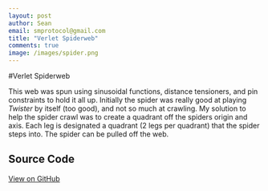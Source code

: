 ```yaml
---
layout: post
author: Sean
email: smprotocol@gmail.com
title: "Verlet Spiderweb"
comments: true
image: /images/spider.png
---
```


<script type="text/javascript" src="/js/verlet-1.0.0.min.js"></script>

#Verlet Spiderweb

This web was spun using sinusoidal functions, distance tensioners, and pin constraints to hold it all up. Initially the spider was really good at playing <i>Twister</i> by itself (too good), and not so much at crawling. My solution to help the spider crawl was to create a quadrant off the spiders origin and axis.  Each leg is designated a quadrant (2 legs per quadrant) that the spider steps into. The spider can be pulled off the web.

<canvas id="scratch" style="width: 800px; height: 500px;"></canvas>
<script type="text/javascript">

VerletJS.prototype.spider = function(origin) {
	var i;
	var legSeg1Stiffness = 0.99;
	var legSeg2Stiffness = 0.99;
	var legSeg3Stiffness = 0.99;
	var legSeg4Stiffness = 0.99;
	
	var joint1Stiffness = 1;
	var joint2Stiffness = 0.4;
	var joint3Stiffness = 0.9;
	
	var bodyStiffness = 1;
	var bodyJointStiffness = 1;
	
	var composite = new this.Composite();
	composite.legs = [];
	
	
	composite.thorax = new Particle(origin);
	composite.head = new Particle(origin.add(new Vec2(0,-5)));
	composite.abdomen = new Particle(origin.add(new Vec2(0,10)));
	
	composite.particles.push(composite.thorax);
	composite.particles.push(composite.head);
	composite.particles.push(composite.abdomen);
	
	composite.constraints.push(new DistanceConstraint(composite.head, composite.thorax, bodyStiffness));
	
	
	composite.constraints.push(new DistanceConstraint(composite.abdomen, composite.thorax, bodyStiffness));
	composite.constraints.push(new AngleConstraint(composite.abdomen, composite.thorax, composite.head, 0.4));
	
	
	// legs
	for (i=0;i<4;++i) {
		composite.particles.push(new Particle(composite.particles[0].pos.add(new Vec2(3,(i-1.5)*3))));
		composite.particles.push(new Particle(composite.particles[0].pos.add(new Vec2(-3,(i-1.5)*3))));
		
		var len = composite.particles.length;
		
		composite.constraints.push(new DistanceConstraint(composite.particles[len-2], composite.thorax, legSeg1Stiffness));
		composite.constraints.push(new DistanceConstraint(composite.particles[len-1], composite.thorax, legSeg1Stiffness));
		
		
		var lenCoef = 1;
		if (i == 1 || i == 2)
			lenCoef = 0.7;
		else if (i == 3)
			lenCoef = 0.9;
		
		composite.particles.push(new Particle(composite.particles[len-2].pos.add((new Vec2(20,(i-1.5)*30)).normal().mutableScale(20*lenCoef))));
		composite.particles.push(new Particle(composite.particles[len-1].pos.add((new Vec2(-20,(i-1.5)*30)).normal().mutableScale(20*lenCoef))));
		
		len = composite.particles.length;
		composite.constraints.push(new DistanceConstraint(composite.particles[len-4], composite.particles[len-2], legSeg2Stiffness));
		composite.constraints.push(new DistanceConstraint(composite.particles[len-3], composite.particles[len-1], legSeg2Stiffness));
		
		composite.particles.push(new Particle(composite.particles[len-2].pos.add((new Vec2(20,(i-1.5)*50)).normal().mutableScale(20*lenCoef))));
		composite.particles.push(new Particle(composite.particles[len-1].pos.add((new Vec2(-20,(i-1.5)*50)).normal().mutableScale(20*lenCoef))));
		
		len = composite.particles.length;
		composite.constraints.push(new DistanceConstraint(composite.particles[len-4], composite.particles[len-2], legSeg3Stiffness));
		composite.constraints.push(new DistanceConstraint(composite.particles[len-3], composite.particles[len-1], legSeg3Stiffness));
		
		
		var rightFoot = new Particle(composite.particles[len-2].pos.add((new Vec2(20,(i-1.5)*100)).normal().mutableScale(12*lenCoef)));
		var leftFoot = new Particle(composite.particles[len-1].pos.add((new Vec2(-20,(i-1.5)*100)).normal().mutableScale(12*lenCoef)))
		composite.particles.push(rightFoot);
		composite.particles.push(leftFoot);
		
		composite.legs.push(rightFoot);
		composite.legs.push(leftFoot);
		
		len = composite.particles.length;
		composite.constraints.push(new DistanceConstraint(composite.particles[len-4], composite.particles[len-2], legSeg4Stiffness));
		composite.constraints.push(new DistanceConstraint(composite.particles[len-3], composite.particles[len-1], legSeg4Stiffness));
		
		
		composite.constraints.push(new AngleConstraint(composite.particles[len-6], composite.particles[len-4], composite.particles[len-2], joint3Stiffness));
		composite.constraints.push(new AngleConstraint(composite.particles[len-6+1], composite.particles[len-4+1], composite.particles[len-2+1], joint3Stiffness));
		
		composite.constraints.push(new AngleConstraint(composite.particles[len-8], composite.particles[len-6], composite.particles[len-4], joint2Stiffness));
		composite.constraints.push(new AngleConstraint(composite.particles[len-8+1], composite.particles[len-6+1], composite.particles[len-4+1], joint2Stiffness));
		
		composite.constraints.push(new AngleConstraint(composite.particles[0], composite.particles[len-8], composite.particles[len-6], joint1Stiffness));
		composite.constraints.push(new AngleConstraint(composite.particles[0], composite.particles[len-8+1], composite.particles[len-6+1], joint1Stiffness));
		
		composite.constraints.push(new AngleConstraint(composite.particles[1], composite.particles[0], composite.particles[len-8], bodyJointStiffness));
		composite.constraints.push(new AngleConstraint(composite.particles[1], composite.particles[0], composite.particles[len-8+1], bodyJointStiffness));
	}
	
	this.composites.push(composite);
	return composite;
}

VerletJS.prototype.spiderweb = function(origin, radius, segments, depth) {
	var stiffness = 0.6;
	var tensor = 0.3;
	var stride = (2*Math.PI)/segments;
	var n = segments*depth;
	var radiusStride = radius/n;
	var i, c;

	var composite = new this.Composite();

	// particles
	for (i=0;i<n;++i) {
		var theta = i*stride + Math.cos(i*0.4)*0.05 + Math.cos(i*0.05)*0.2;
		var shrinkingRadius = radius - radiusStride*i + Math.cos(i*0.1)*20;
		
		var offy = Math.cos(theta*2.1)*(radius/depth)*0.2;
		composite.particles.push(new Particle(new Vec2(origin.x + Math.cos(theta)*shrinkingRadius, origin.y + Math.sin(theta)*shrinkingRadius + offy)));
	}
	
	for (i=0;i<segments;i+=4)
		composite.pin(i);

	// constraints
	for (i=0;i<n-1;++i) {
		// neighbor
		composite.constraints.push(new DistanceConstraint(composite.particles[i], composite.particles[i+1], stiffness));
		
		// span rings
		var off = i + segments;
		if (off < n-1)
			composite.constraints.push(new DistanceConstraint(composite.particles[i], composite.particles[off], stiffness));
		else
			composite.constraints.push(new DistanceConstraint(composite.particles[i], composite.particles[n-1], stiffness));
	}
	
	
	composite.constraints.push(new DistanceConstraint(composite.particles[0], composite.particles[segments-1], stiffness));
	
	for (c in composite.constraints)
		composite.constraints[c].distance *= tensor;

	this.composites.push(composite);
	return composite;
}

//+ Jonas Raoni Soares Silva
//@ http://jsfromhell.com/array/shuffle [v1.0]
function shuffle(o) { //v1.0
	for(var j, x, i = o.length; i; j = parseInt(Math.random() * i), x = o[--i], o[i] = o[j], o[j] = x);
	return o;
}

VerletJS.prototype.crawl = function(leg) {
	
	var stepRadius = 100;
	var minStepRadius = 35;
	
	var spiderweb = this.composites[0];
	var spider = this.composites[1];
	
	var theta = spider.particles[0].pos.angle2(spider.particles[0].pos.add(new Vec2(1,0)), spider.particles[1].pos);

	var boundry1 = (new Vec2(Math.cos(theta), Math.sin(theta)));
	var boundry2 = (new Vec2(Math.cos(theta+Math.PI/2), Math.sin(theta+Math.PI/2)));
	
	
	var flag1 = leg < 4 ? 1 : -1;
	var flag2 = leg%2 == 0 ? 1 : 0;
	
	var paths = [];
	
	var i;
	for (i in spiderweb.particles) {
		if (
			spiderweb.particles[i].pos.sub(spider.particles[0].pos).dot(boundry1)*flag1 >= 0
			&& spiderweb.particles[i].pos.sub(spider.particles[0].pos).dot(boundry2)*flag2 >= 0
		) {
			var d2 = spiderweb.particles[i].pos.dist2(spider.particles[0].pos);
			
			if (!(d2 >= minStepRadius*minStepRadius && d2 <= stepRadius*stepRadius))
				continue;

			var leftFoot = false;
			var j;
			for (j in spider.constraints) {
				var k;
				for (k=0;k<8;++k) {
					if (
						spider.constraints[j] instanceof DistanceConstraint
						&& spider.constraints[j].a == spider.legs[k]
						&& spider.constraints[j].b == spiderweb.particles[i])
					{
						leftFoot = true;
					}
				}
			}
			
			if (!leftFoot)
				paths.push(spiderweb.particles[i]);
		}
	}
	
	for (i in spider.constraints) {
		if (spider.constraints[i] instanceof DistanceConstraint && spider.constraints[i].a == spider.legs[leg]) {
			spider.constraints.splice(i, 1);
			break;
		}
	}
	
	if (paths.length > 0) {
		shuffle(paths);
		spider.constraints.push(new DistanceConstraint(spider.legs[leg], paths[0], 1, 0));
	}
}

window.onload = function() {
	var canvas = document.getElementById("scratch");

	// canvas dimensions
	var width = parseInt(canvas.style.width);
	var height = parseInt(canvas.style.height);

	// retina
	var dpr = window.devicePixelRatio || 1;
	canvas.width = width*dpr;
	canvas.height = height*dpr;
	canvas.getContext("2d").scale(dpr, dpr);

	// simulation
	var sim = new VerletJS(width, height, canvas);
	
	// entities
	var spiderweb = sim.spiderweb(new Vec2(width/2,height/2), Math.min(width, height)/2, 20, 7);

	var spider = sim.spider(new Vec2(width/2,-300));    
	
	
	spiderweb.drawParticles = function(ctx, composite) {
		var i;
		for (i in composite.particles) {
			var point = composite.particles[i];
			ctx.beginPath();
			ctx.arc(point.pos.x, point.pos.y, 1.3, 0, 2*Math.PI);
			ctx.fillStyle = "#2dad8f";
			ctx.fill();
		}
	}
		
		
	spider.drawConstraints = function(ctx, composite) {
		var i;

		ctx.beginPath();
		ctx.arc(spider.head.pos.x, spider.head.pos.y, 4, 0, 2*Math.PI);
		ctx.fillStyle = "#000";
		ctx.fill();
		
		ctx.beginPath();
		ctx.arc(spider.thorax.pos.x, spider.thorax.pos.y, 4, 0, 2*Math.PI);
		ctx.fill();
		
		ctx.beginPath();
		ctx.arc(spider.abdomen.pos.x, spider.abdomen.pos.y, 8, 0, 2*Math.PI);
		ctx.fill();
		
		for (i=3;i<composite.constraints.length;++i) {
			var constraint = composite.constraints[i];
			if (constraint instanceof DistanceConstraint) {
				ctx.beginPath();
				ctx.moveTo(constraint.a.pos.x, constraint.a.pos.y);
				ctx.lineTo(constraint.b.pos.x, constraint.b.pos.y);
				
				// draw legs
				if (
					(i >= 2 && i <= 4)
					|| (i >= (2*9)+1 && i <= (2*9)+2)
					|| (i >= (2*17)+1 && i <= (2*17)+2)
					|| (i >= (2*25)+1 && i <= (2*25)+2)
				) {
					ctx.save();
					constraint.draw(ctx);
					ctx.strokeStyle = "#000";
					ctx.lineWidth = 3;
					ctx.stroke();
					ctx.restore();
				} else if (
					(i >= 4 && i <= 6)
					|| (i >= (2*9)+3 && i <= (2*9)+4)
					|| (i >= (2*17)+3 && i <= (2*17)+4)
					|| (i >= (2*25)+3 && i <= (2*25)+4)
				) {
					ctx.save();
					constraint.draw(ctx);
					ctx.strokeStyle = "#000";
					ctx.lineWidth = 2;
					ctx.stroke();
					ctx.restore();
				} else if (
					(i >= 6 && i <= 8)
					|| (i >= (2*9)+5 && i <= (2*9)+6)
					|| (i >= (2*17)+5 && i <= (2*17)+6)
					|| (i >= (2*25)+5 && i <= (2*25)+6)
				) {
					ctx.save();
					ctx.strokeStyle = "#000";
					ctx.lineWidth = 1.5;
					ctx.stroke();
					ctx.restore();
				} else {
					ctx.strokeStyle = "#000";
					ctx.stroke();
				}
			}
		}
	}
	
	spider.drawParticles = function(ctx, composite) {
	}
	
	// animation loop
	var legIndex = 0;
	var loop = function() {
		if (Math.floor(Math.random()*4) == 0) {
			sim.crawl(((legIndex++)*3)%8);
		}
		
		sim.frame(16);
		sim.draw();
		requestAnimFrame(loop);
	};

	loop();
};


</script>

## Source Code

<a href="https://github.com/subprotocol/verlet-js/blob/master/examples/spiderweb.html">View on GitHub</a>


